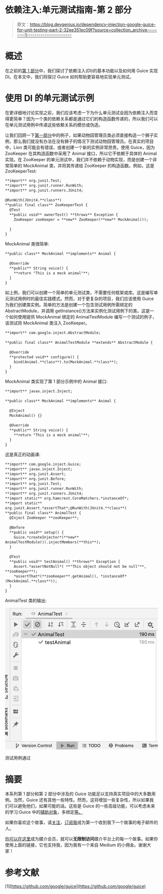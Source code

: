 # 依赖注入:单元测试指南-第 2 部分

> 原文：<https://blog.devgenius.io/dependency-injection-google-guice-for-unit-testing-part-2-32ee351ec09f?source=collection_archive---------1----------------------->

# **概述**

在之前的[第 1 部分](https://medium.com/@techisbeautiful/dependency-injection-design-pattern-and-google-guice-examples-part-1-534d248025d2)中，我们探讨了依赖注入(DI)的基本功能以及如何用 Guice 实现 DI。在本文中，我们将探讨 Guice 如何帮助更容易地实现单元测试。

# 使用 DI 的单元测试示例

在更详细地讨论实现之前，我们应该考虑一下为什么单元测试会因为依赖注入而变得更简单？因为一个类的依赖关系都是通过它们的构造函数传递的，所以我们可以在单元测试用例中传递这些依赖关系的模仿或伪造。

让我们回顾一下[第一部分](https://medium.com/@techisbeautiful/dependency-injection-design-pattern-and-google-guice-examples-part-1-534d248025d2)中的例子，如果动物园管理员类必须直接构造一个狮子实例，那么我们就没有办法在没有狮子的情况下测试动物园管理员。在真实的项目中，Lion 类可能会有错误，或者创建一个新的实例非常昂贵。使用 Guice，因为 ZooKeeper 在其构造函数中采用了 Animal 接口，所以它不依赖于具体的 Animal 实现。在 ZooKeeper 的单元测试中，我们并不依赖于动物实现，而是创建一个非常简单的 MockAnimal 类，并将其传递给 ZooKeeper 的构造函数。例如，这是 ZooKeeperTest:

```
**import** org.junit.Test;
**import** org.junit.runner.RunWith;
**import** org.junit.runners.JUnit4;

@RunWith(JUnit4.**class**)
**public final class** ZooKeeperTest {
  @Test
  **public void** ownerTest() **throws** Exception {
    ZooKeeper zooKeeper = **new** ZooKeeper(**new** MockAnimal());

  }
}
```

MockAnimal 类很简单:

```
**public class** MockAnimal **implements** Animal {

  @Override
  **public** String voice() {
    **return "This is a mock animal"**;
  }
}
```

如上例，我们可以创建一个简单的单元测试类，不需要任何框架或库。这是编写单元测试用例时的最佳实践模式。然而，对于更复杂的项目，我们应该使用 Guice 为我们创建类实例。简单的方法是创建一个包含测试用例所需绑定的 AbstractModule，并调用 getInstance()方法来实例化测试用例下的类。这是一个如何使用提供 MockAnimal 绑定的 AnimalTestModule 编写一个测试的例子，该测试将 MockAnimal 类注入 ZooKeeper。

```
**import** com.google.inject.AbstractModule;

**public final class** AnimalTestModule **extends** AbstractModule {

  @Override
  **protected void** configure() {
    bind(Animal.**class**).to(MockAnimal.**class**);
  }
}
```

MockAnimal 类实现了第 1 部分示例中的 Animal 接口:

```
**import** javax.inject.Inject;

**public class** MockAnimal **implements** Animal {

  @Inject
  MockAnimal() {}

  @Override
  **public** String voice() {
    **return "This is a mock animal"**;
  }
}
```

这是真正的动画课:

```
**import** com.google.inject.Guice;
**import** javax.inject.Inject;
**import** org.junit.Assert;
**import** org.junit.Before;
**import** org.junit.Test;
**import** org.junit.runner.RunWith;
**import** org.junit.runners.JUnit4;
**import static** org.hamcrest.CoreMatchers.*instanceOf*;
**import static** org.junit.Assert.*assertThat*;@RunWith(JUnit4.**class**)
**public final class** AnimalTest {
  @Inject ZooKeeper **zooKeeper**;

  @Before
  **public void** setup() {
    Guice.*createInjector*(**new** AnimalTestModule()).injectMembers(**this**);
  }

  @Test
  **public void** testAnimal() **throws** Exception {
    Assert.*assertNotNull*( **"This object should not be null"**, **zooKeeper**);
    *assertThat*(**zooKeeper**.getAnimal(), *instanceOf*(MockAnimal.**class**));
  }
}
```

AnimalTest 类的输出:

![](img/51ea403d6f3a126354259869bf502dd9.png)

测试用例通过

# 摘要

本系列第 1 部分和第 2 部分中涉及的 Guice 功能足以支持真实项目中的大多数用例。当然，Guice 还有其他一些特性。然而，这将增加一些复杂性，所以如果我们可以避免他们，如果可能的话。这些是 Guice 的一些高级功能，可以考虑未来的学习:Guice 中的[辅助对象](https://github.com/google/guice/wiki/AssistedInject)，多绑定[等。](https://github.com/google/guice/wiki/Multibindings)

如果你喜欢这个故事，请[关注](https://medium.com/@techisbeautiful)，[订阅我](https://medium.com/subscribe/@techisbeautiful)成为第一个收到我下一个故事的电子邮件的人。

[你可以在这里](https://medium.com/@techisbeautiful/membership)成为媒介会员，就可以**无限制访问**媒介平台上的每一个故事。如果你使用上面的链接，它也支持我，因为我有一个来自 Medium 的小佣金。谢谢大家！

# **参考文献**

[1][https://github.com/google/guice](https://github.com/google/guice)